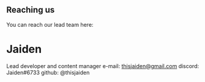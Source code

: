 ## Reaching us
You can reach our lead team here:  

# Jaiden
Lead developer and content manager
e-mail: thisjaiden@gmail.com
discord: Jaiden#6733
github: @thisjaiden
